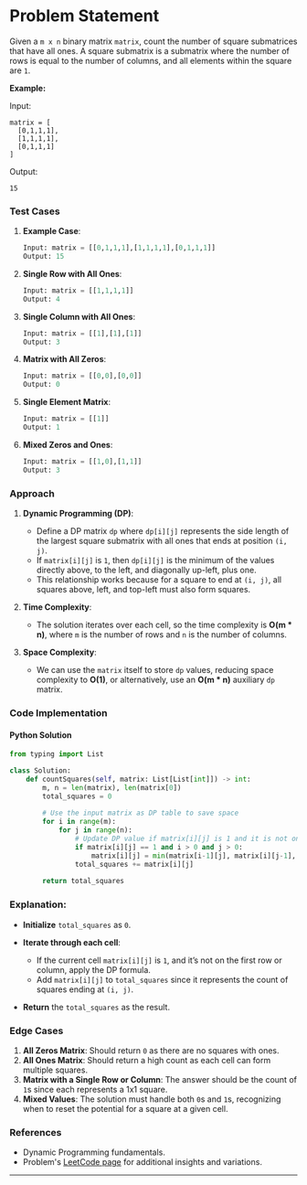 # Problem Statement

Given a `m x n` binary matrix `matrix`, count the number of square submatrices that have all ones. A square submatrix is a submatrix where the number of rows is equal to the number of columns, and all elements within the square are `1`.

**Example:**

Input:
```
matrix = [
  [0,1,1,1],
  [1,1,1,1],
  [0,1,1,1]
]
```
Output:
```
15
```

### Test Cases

1. **Example Case**:
   ```python
   Input: matrix = [[0,1,1,1],[1,1,1,1],[0,1,1,1]]
   Output: 15
   ```
   
2. **Single Row with All Ones**:
   ```python
   Input: matrix = [[1,1,1,1]]
   Output: 4
   ```
   
3. **Single Column with All Ones**:
   ```python
   Input: matrix = [[1],[1],[1]]
   Output: 3
   ```
   
4. **Matrix with All Zeros**:
   ```python
   Input: matrix = [[0,0],[0,0]]
   Output: 0
   ```
   
5. **Single Element Matrix**:
   ```python
   Input: matrix = [[1]]
   Output: 1
   ```
   
6. **Mixed Zeros and Ones**:
   ```python
   Input: matrix = [[1,0],[1,1]]
   Output: 3
   ```

### Approach

1. **Dynamic Programming (DP)**:
   - Define a DP matrix `dp` where `dp[i][j]` represents the side length of the largest square submatrix with all ones that ends at position `(i, j)`.
   - If `matrix[i][j]` is `1`, then `dp[i][j]` is the minimum of the values directly above, to the left, and diagonally up-left, plus one.
   - This relationship works because for a square to end at `(i, j)`, all squares above, left, and top-left must also form squares.
   
2. **Time Complexity**:
   - The solution iterates over each cell, so the time complexity is **O(m * n)**, where `m` is the number of rows and `n` is the number of columns.

3. **Space Complexity**:
   - We can use the `matrix` itself to store `dp` values, reducing space complexity to **O(1)**, or alternatively, use an **O(m * n)** auxiliary `dp` matrix.

### Code Implementation

#### Python Solution

```python
from typing import List

class Solution:
    def countSquares(self, matrix: List[List[int]]) -> int:
        m, n = len(matrix), len(matrix[0])
        total_squares = 0
        
        # Use the input matrix as DP table to save space
        for i in range(m):
            for j in range(n):
                # Update DP value if matrix[i][j] is 1 and it is not on the top row or left column
                if matrix[i][j] == 1 and i > 0 and j > 0:
                    matrix[i][j] = min(matrix[i-1][j], matrix[i][j-1], matrix[i-1][j-1]) + 1
                total_squares += matrix[i][j]
                
        return total_squares
```

### Explanation:

- **Initialize** `total_squares` as `0`.
- **Iterate through each cell**:
  - If the current cell `matrix[i][j]` is `1`, and it’s not on the first row or column, apply the DP formula.
  - Add `matrix[i][j]` to `total_squares` since it represents the count of squares ending at `(i, j)`.
  
- **Return** the `total_squares` as the result.

### Edge Cases

1. **All Zeros Matrix**: Should return `0` as there are no squares with ones.
2. **All Ones Matrix**: Should return a high count as each cell can form multiple squares.
3. **Matrix with a Single Row or Column**: The answer should be the count of `1`s since each represents a 1x1 square.
4. **Mixed Values**: The solution must handle both `0`s and `1`s, recognizing when to reset the potential for a square at a given cell.

### References

- Dynamic Programming fundamentals.
- Problem's [LeetCode page](https://leetcode.com/problems/count-square-submatrices-with-all-ones/) for additional insights and variations.

---
